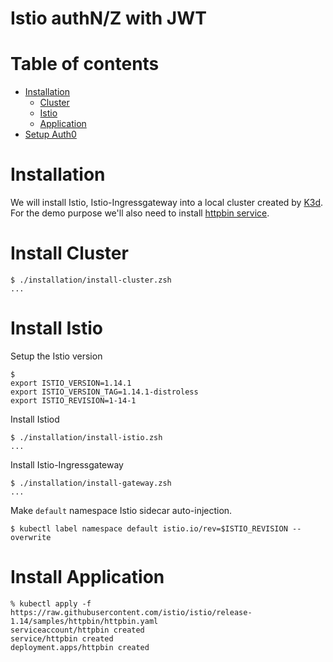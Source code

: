 # Istio authN/Z with JWT

Table of contents
=================
* [Installation](#installation)
    * [Cluster](#install-cluster)
    * [Istio](#install-istio)
    * [Application](#install-application)
* [Setup Auth0](#setup-auth0)

Installation
============
We will install Istio, Istio-Ingressgateway into a local cluster created by [K3d](https://k3d.io). For the demo purpose we'll also need to install [httpbin service](https://github.com/istio/istio/blob/master/samples/httpbin/httpbin.yaml).

Install Cluster
===============
```
$ ./installation/install-cluster.zsh
...
```

Install Istio
=============
Setup the Istio version
```
$
export ISTIO_VERSION=1.14.1
export ISTIO_VERSION_TAG=1.14.1-distroless
export ISTIO_REVISION=1-14-1
```
Install Istiod
```
$ ./installation/install-istio.zsh
...
```
Install Istio-Ingressgateway
```
$ ./installation/install-gateway.zsh
...
```

Make `default` namespace Istio sidecar auto-injection.
```
$ kubectl label namespace default istio.io/rev=$ISTIO_REVISION --overwrite
```

Install Application
===================
```
% kubectl apply -f https://raw.githubusercontent.com/istio/istio/release-1.14/samples/httpbin/httpbin.yaml
serviceaccount/httpbin created
service/httpbin created
deployment.apps/httpbin created
```

